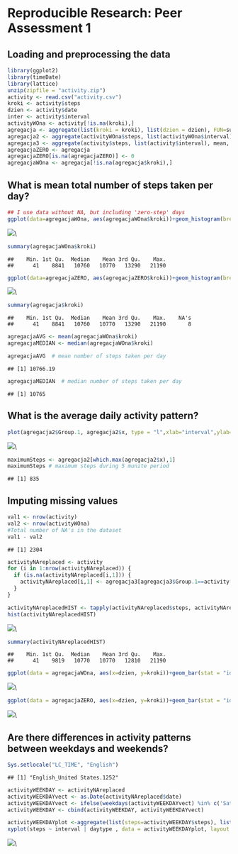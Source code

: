 # Reproducible Research: Peer Assessment 1

## Loading and preprocessing the data

```r
library(ggplot2)
library(timeDate)
library(lattice)
unzip(zipfile = "activity.zip")
activity <- read.csv("activity.csv")
kroki <- activity$steps
dzien <- activity$date
inter <- activity$interval
activityWOna <- activity[!is.na(kroki),]
agregacja <- aggregate(list(kroki = kroki), list(dzien = dzien), FUN=sum)
agregacja2 <- aggregate(activityWOna$steps, list(activityWOna$interval), FUN=mean)
agregacja3 <- aggregate(activity$steps, list(activity$interval), mean, na.rm=T)
agregacjaZERO <- agregacja
agregacjaZERO[is.na(agregacjaZERO)] <- 0
agregacjaWOna <- agregacja[!is.na(agregacja$kroki),]
```
## What is mean total number of steps taken per day?

```r
## I use data without NA, but including 'zero-step' days
ggplot(data=agregacjaWOna, aes(agregacjaWOna$kroki))+geom_histogram(breaks=seq(0,25000,by=5000),col="blue",aes(fill=..count..))+scale_fill_gradient("count", low="white", high="red")+ggtitle("Histogram total number of steps without NA's")
```

![](PA1_template_files/figure-html/unnamed-chunk-2-1.png)\

```r
summary(agregacjaWOna$kroki)
```

```
##    Min. 1st Qu.  Median    Mean 3rd Qu.    Max. 
##      41    8841   10760   10770   13290   21190
```

```r
ggplot(data=agregacjaZERO, aes(agregacjaZERO$kroki))+geom_histogram(breaks=seq(0,25000,by=5000),col="blue",aes(fill=..count..))+scale_fill_gradient("count", low="white", high="red")+ggtitle("Histogram total number of steps with NA's")
```

![](PA1_template_files/figure-html/unnamed-chunk-2-2.png)\

```r
summary(agregacja$kroki)
```

```
##    Min. 1st Qu.  Median    Mean 3rd Qu.    Max.    NA's 
##      41    8841   10760   10770   13290   21190       8
```

```r
agregacjaAVG <- mean(agregacjaWOna$kroki)
agregacjaMEDIAN <- median(agregacjaWOna$kroki)

agregacjaAVG  # mean number of steps taken per day
```

```
## [1] 10766.19
```

```r
agregacjaMEDIAN  # median number of steps taken per day
```

```
## [1] 10765
```

## What is the average daily activity pattern?

```r
plot(agregacja2$Group.1, agregacja2$x, type = "l",xlab="interval",ylab="avarage number of steps per day")
```

![](PA1_template_files/figure-html/unnamed-chunk-3-1.png)\

```r
maximumSteps <- agregacja2[which.max(agregacja2$x),1]
maximumSteps # maximum steps during 5 munite period
```

```
## [1] 835
```
## Imputing missing values

```r
val1 <- nrow(activity)
val2 <- nrow(activityWOna)
#Total number of NA's in the dataset
val1 - val2
```

```
## [1] 2304
```

```r
activityNAreplaced <- activity
for (i in 1:nrow(activityNAreplaced)) {
  if (is.na(activityNAreplaced[i,1])) {
    activityNAreplaced[i,1] <- agregacja3[agregacja3$Group.1==activity[i,3],2]
  }
}

activityNAreplacedHIST <- tapply(activityNAreplaced$steps, activityNAreplaced$date, sum)
hist(activityNAreplacedHIST)
```

![](PA1_template_files/figure-html/unnamed-chunk-4-1.png)\

```r
summary(activityNAreplacedHIST)
```

```
##    Min. 1st Qu.  Median    Mean 3rd Qu.    Max. 
##      41    9819   10770   10770   12810   21190
```

```r
ggplot(data = agregacjaWOna, aes(x=dzien, y=kroki))+geom_bar(stat = "identity", fill="steelblue")+geom_text(aes(label=kroki),vjust=-0.3, size=3.5)+theme_minimal()+theme(axis.text.x = element_text(angle=90,hjust = 1))+ggtitle("Total number of steps per day (without zero-step days)")
```

![](PA1_template_files/figure-html/unnamed-chunk-4-2.png)\

```r
ggplot(data = agregacjaZERO, aes(x=dzien, y=kroki))+geom_bar(stat = "identity", fill="steelblue")+geom_text(aes(label=kroki),vjust=-0.3, size=3.5)+theme_minimal()+theme(axis.text.x = element_text(angle=90,hjust = 1))+ggtitle("Total number of steps per day (with zero-step days)")
```

![](PA1_template_files/figure-html/unnamed-chunk-4-3.png)\


## Are there differences in activity patterns between weekdays and weekends?

```r
Sys.setlocale("LC_TIME", "English")
```

```
## [1] "English_United States.1252"
```

```r
activityWEEKDAY <- activityNAreplaced
activityWEEKDAYvect <- as.Date(activityNAreplaced$date)
activityWEEKDAYvect <- ifelse(weekdays(activityWEEKDAYvect) %in% c('Saturday','Sunday'), 'weekday', 'weekend')
activityWEEKDAY <- cbind(activityWEEKDAY, activityWEEKDAYvect)

activityWEEKDAYplot <-aggregate(list(steps=activityWEEKDAY$steps), list(daytype = activityWEEKDAY$activityWEEKDAYvect, interval = activityWEEKDAY$interval), mean, na.rm=T)
xyplot(steps ~ interval | daytype , data = activityWEEKDAYplot, layout = c(1, 2), type="l", ylab="Number of steps")
```

![](PA1_template_files/figure-html/unnamed-chunk-5-1.png)\


